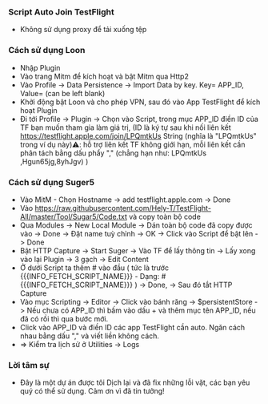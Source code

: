 ### Script Auto Join TestFlight

- Không sử dụng proxy để tải xuống tệp

### Cách sử dụng Loon

- Nhập Plugin
- Vào trang Mitm để kích hoạt và bật Mitm qua Http2
- Vào Profile -> Data Persistence -> Import Data by key. Key= APP_ID, Value= (can be left blank)
- Khởi động bật Loon và cho phép VPN, sau đó vào App TestFlight để kích hoạt Plugin
- Đi tới Profile -> Plugin -> Chọn vào Script, trong mục APP_ID điền ID của TF bạn muốn tham gia làm giá trị, (ID là ký tự sau khi nối liên kết https://testflight.apple.com/join/LPQmtkUs String (nghĩa là "LPQmtkUs" trong ví dụ này)⚠️: hỗ trợ liên kết TF không giới hạn, mỗi liên kết cần phân tách bằng dấu phẩy "," (chẳng hạn như: LPQmtkUs ,Hgun65jg,8yhJgv)
)

### Cách sử dụng Suger5

- Vào MitM - Chọn Hostname -> add testflight.apple.com -> Done
- Vào https://raw.githubusercontent.com/Hely-T/TestFlight-All/master/Tool/Sugar5/Code.txt và copy toàn bộ code
- Qua Modules -> New Local Module -> Dán toàn bộ code đã copy được vào -> Done -> Đặt name tuỳ chỉnh -> OK -> Click vào Script để bật lên -> Done
- Bật HTTP Capture -> Start Suger -> Vào TF để lấy thông tin -> Lấy xong vào lại Plugin -> 3 gạch -> Edit Content 
- Ở dưới Script ta thêm # vào đầu ( tức là trước {{{INFO_FETCH_SCRIPT_NAME}}} - Dạng: #{{{INFO_FETCH_SCRIPT_NAME}}} ) -> Done, -> Sau đó tắt HTTP Capture 
- Vào mục Scripting -> Editor -> Click vào bánh răng -> $persistentStore -> Nếu chưa có APP_ID thì bấm vào dấu + và thêm mục tên APP_ID, nếu đã có rồi thì qua bước mới.
- Click vào APP_ID và điền ID các app TestFlight cần auto. Ngăn cách nhau bằng dấu "," và viết liền không cách.
- => Kiểm tra lịch sử ở Utilities -> Logs

### Lời tâm sự
- Đây là một dự án được tôi Dịch lại và đã fix những lỗi vặt, các bạn yêu quý có thể sử dụng. Cảm ơn vì đã tin tưởng!
